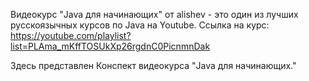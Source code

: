 Видеокурс "Java для начинающих" от alishev - это один из лучших русскоязычных курсов по Java на Youtube.
Ссылка на курс: https://youtube.com/playlist?list=PLAma_mKffTOSUkXp26rgdnC0PicnmnDak

Здесь представлен Конспект видеокурса "Java для начинающих."
